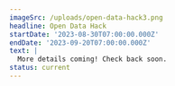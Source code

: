 ```yaml
---
imageSrc: /uploads/open-data-hack3.png
headline: Open Data Hack
startDate: '2023-08-30T07:00:00.000Z'
endDate: '2023-09-20T07:00:00.000Z'
text: |
  More details coming! Check back soon.
status: current
---
```



